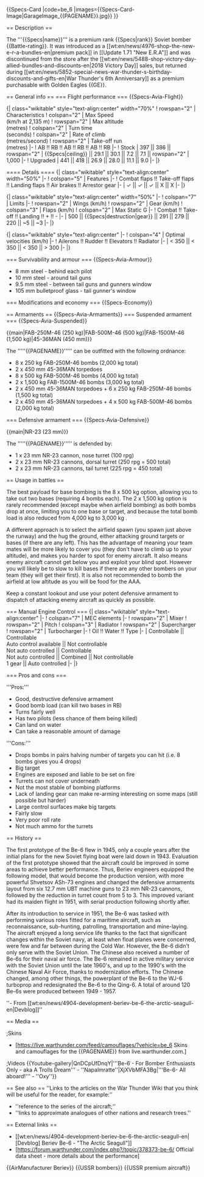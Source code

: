 {{Specs-Card
|code=be_6
|images={{Specs-Card-Image|GarageImage_{{PAGENAME}}.jpg}}
}}

== Description ==
<!-- ''In the description, the first part should be about the history of and the creation and combat usage of the aircraft, as well as its key features. In the second part, tell the reader about the aircraft in the game. Insert a screenshot of the vehicle, so that if the novice player does not remember the vehicle by name, he will immediately understand what kind of vehicle the article is talking about.'' -->
The '''{{Specs|name}}''' is a premium rank {{Specs|rank}} Soviet bomber {{Battle-rating}}. It was introduced as a [[wt:en/news/4976-shop-the-new-e-r-a-bundles-en|premium pack]] in [[Update 1.71 "New E.R.A"]] and was discontinued from the store after the [[wt:en/news/5488-shop-victory-day-allied-bundles-and-discounts-en|2018 Victory Day]] sales, but returned during [[wt:en/news/5852-special-news-war-thunder-s-birthday-discounts-and-gifts-en|War Thunder's 6th Anniversary]] as a premium purchasable with Golden Eagles {{GE}}.

== General info ==
=== Flight performance ===
{{Specs-Avia-Flight}}
<!-- ''Describe how the aircraft behaves in the air. Speed, manoeuvrability, acceleration and allowable loads - these are the most important characteristics of the vehicle.'' -->

{| class="wikitable" style="text-align:center" width="70%"
! rowspan="2" | Characteristics
! colspan="2" | Max Speed<br>(km/h at 2,135 m)
! rowspan="2" | Max altitude<br>(metres)
! colspan="2" | Turn time<br>(seconds)
! colspan="2" | Rate of climb<br>(metres/second)
! rowspan="2" | Take-off run<br>(metres)
|-
! AB !! RB !! AB !! RB !! AB !! RB
|-
! Stock
| 397 || 386 || rowspan="2" | {{Specs|ceiling}} || 29.1 || 30.1 || 7.2 || 7.1 || rowspan="2" | 1,000
|-
! Upgraded
| 441 || 418 || 26.9 || 28.0 || 11.1 || 9.0
|-
|}

==== Details ====
{| class="wikitable" style="text-align:center" width="50%"
|-
! colspan="5" | Features
|-
! Combat flaps !! Take-off flaps !! Landing flaps !! Air brakes !! Arrestor gear
|-
| ✓ || ✓ || ✓ || X || X     <!-- ✓ -->
|-
|}

{| class="wikitable" style="text-align:center" width="50%"
|-
! colspan="7" | Limits
|-
! rowspan="2" | Wings (km/h)
! rowspan="2" | Gear (km/h)
! colspan="3" | Flaps (km/h)
! colspan="2" | Max Static G
|-
! Combat !! Take-off !! Landing !! + !! -
|-
| 500 <!-- {{Specs|destruction|body}} --> || {{Specs|destruction|gear}} || 291 || 279 || 220 || ~5 || ~3
|-
|}

{| class="wikitable" style="text-align:center"
|-
! colspan="4" | Optimal velocities (km/h)
|-
! Ailerons !! Rudder !! Elevators !! Radiator
|-
| < 350 || < 350 || < 350 || > 300
|-
|}

=== Survivability and armour ===
{{Specs-Avia-Armour}}
<!-- ''Examine the survivability of the aircraft. Note how vulnerable the structure is and how secure the pilot is, whether the fuel tanks are armoured, etc. Describe the armour, if there is any, and also mention the vulnerability of other critical aircraft systems.'' -->

* 8 mm steel - behind each pilot
* 10 mm steel - around tail guns
* 9.5 mm steel - between tail guns and gunners window
* 105 mm bulletproof glass - tail gunner's window

=== Modifications and economy ===
{{Specs-Economy}}

== Armaments ==
{{Specs-Avia-Armaments}}
=== Suspended armament ===
{{Specs-Avia-Suspended}}
<!-- ''Describe the aircraft's suspended armament: additional cannons under the wings, bombs, rockets and torpedoes. This section is especially important for bombers and attackers. If there is no suspended weaponry remove this subsection.'' -->
{{main|FAB-250M-46 (250 kg)|FAB-500M-46 (500 kg)|FAB-1500M-46 (1,500 kg)|45-36MAN (450 mm)}}

The '''''{{PAGENAME}}''''' can be outfitted with the following ordnance:

* 8 x 250 kg FAB-250M-46 bombs (2,000 kg total)
* 2 x 450 mm 45-36MAN torpedoes
* 8 x 500 kg FAB-500M-46 bombs (4,000 kg total)
* 2 x 1,500 kg FAB-1500M-46 bombs (3,000 kg total)
* 2 x 450 mm 45-36MAN torpedoes + 6 x 250 kg FAB-250M-46 bombs (1,500 kg total)
* 2 x 450 mm 45-36MAN torpedoes + 4 x 500 kg FAB-500M-46 bombs (2,000 kg total)

=== Defensive armament ===
{{Specs-Avia-Defensive}}
<!-- ''Defensive armament with turret machine guns or cannons, crewed by gunners. Examine the number of gunners and what belts or drums are better to use. If defensive weaponry is not available, remove this subsection.'' -->
{{main|NR-23 (23 mm)}}

The '''''{{PAGENAME}}''''' is defended by:

* 1 x 23 mm NR-23 cannon, nose turret (100 rpg)
* 2 x 23 mm NR-23 cannons, dorsal turret (250 rpg = 500 total)
* 2 x 23 mm NR-23 cannons, tail turret (225 rpg = 450 total)

== Usage in battles ==
<!-- ''Describe the tactics of playing in the aircraft, the features of using aircraft in a team and advice on tactics. Refrain from creating a "guide" - do not impose a single point of view, but instead, give the reader food for thought. Examine the most dangerous enemies and give recommendations on fighting them. If necessary, note the specifics of the game in different modes (AB, RB, SB).'' -->

The best payload for base bombing is the 8 x 500 kg option, allowing you to take out two bases (requiring 4 bombs each). The 2 x 1,500 kg option is rarely recommended (except maybe when airfield bombing) as both bombs drop at once, limiting you to one base or target, and because the total bomb load is also reduced from 4,000 kg to 3,000 kg .

A different approach is to select the airfield spawn (you spawn just above the runway) and the hug the ground, either attacking ground targets or bases (if there are any left). This has the advantage of meaning your team mates will be more likely to cover you (they don't have to climb up to your altitude), and makes you harder to spot for enemy aircraft. It also means enemy aircraft cannot get below you and exploit your blind spot. However you will likely be to slow to kill bases if there are any other bombers on your team (they will get their first). It is also not recommended to bomb the airfield at low altitude as you will be food for the AAA.

Keep a constant lookout and use your potent defensive armament to dispatch of attacking enemy aircraft as quickly as possible.

=== Manual Engine Control ===
{| class="wikitable" style="text-align:center"
|-
! colspan="7" | MEC elements
|-
! rowspan="2" | Mixer
! rowspan="2" | Pitch
! colspan="3" | Radiator
! rowspan="2" | Supercharger
! rowspan="2" | Turbocharger
|-
! Oil !! Water !! Type
|-
| Controllable || Controllable<br>Auto control available || Not controllable<br>Not auto controlled || Controllable<br>Not auto controlled || Combined || Not controllable<br>1 gear || Auto controlled
|-
|}

=== Pros and cons ===
<!-- ''Summarise and briefly evaluate the vehicle in terms of its characteristics and combat effectiveness. Mark its pros and cons in the bulleted list. Try not to use more than 6 points for each of the characteristics. Avoid using categorical definitions such as "bad", "good" and the like - use substitutions with softer forms such as "inadequate" and "effective".'' -->

'''Pros:'''

* Good, destructive defensive armament
* Good bomb load (can kill two bases in RB)
* Turns fairly well
* Has two pilots (less chance of them being killed)
* Can land on water
* Can take a reasonable amount of damage

'''Cons:'''

* Drops bombs in pairs halving number of targets you can hit (i.e. 8 bombs gives you 4 drops)
* Big target
* Engines are exposed and liable to be set on fire
* Turrets can not cover underneath
* Not the most stable of bombing platforms
* Lack of landing gear can make re-arming interesting on some maps (still possible but harder)
* Large control surfaces make big targets
* Fairly slow
* Very poor roll rate
* Not much ammo for the turrets

== History ==
<!-- ''Describe the history of the creation and combat usage of the aircraft in more detail than in the introduction. If the historical reference turns out to be too long, take it to a separate article, taking a link to the article about the vehicle and adding a block "/History" (example: <nowiki>https://wiki.warthunder.com/(Vehicle-name)/History</nowiki>) and add a link to it here using the <code>main</code> template. Be sure to reference text and sources by using <code><nowiki><ref></ref></nowiki></code>, as well as adding them at the end of the article with <code><nowiki><references /></nowiki></code>. This section may also include the vehicle's dev blog entry (if applicable) and the in-game encyclopedia description (under <code><nowiki>=== In-game description ===</nowiki></code>, also if applicable).'' -->
The first prototype of the Be-6 flew in 1945, only a couple years after the initial plans for the new Soviet flying boat were laid down in 1943. Evaluation of the first prototype showed that the aircraft could be improved in some areas to achieve better performance. Thus, Beriev engineers equipped the following model, that would become the production version, with more powerful Shvetsov ASh-73 engines and changed the defensive armaments layout from six 12.7 mm UBT machine guns to 23 mm NR-23 cannons, followed by the reduction in turret count from 5 to 3. This improved variant had its maiden flight in 1951, with serial production following shortly after.

After its introduction to service in 1951, the Be-6 was tasked with performing various roles fitted for a maritime aircraft, such as reconnaissance, sub-hunting, patrolling, transportation and mine-laying. The aircraft enjoyed a long service life thanks to the fact that significant changes within the Soviet navy, at least when float planes were concerned, were few and far between during the Cold War. However, the Be-6 didn't only serve with the Soviet Union. The Chinese also received a number of Be-6s for their naval air force. The Be-6 remained in active military service with the Soviet Union until the late 1960's, and up to the 1990's with the Chinese Naval Air Force, thanks to modernization efforts. The Chinese changed, among other things, the powerplant of the Be-6 to the WJ-6 turboprop and redesignated the Be-6 to the Qing-6. A total of around 120 Be-6s were produced between 1949 - 1957.

''- From [[wt:en/news/4904-development-beriev-be-6-the-arctic-seagull-en|Devblog]]''

== Media ==
<!-- ''Excellent additions to the article would be video guides, screenshots from the game, and photos.'' -->

;Skins
* [https://live.warthunder.com/feed/camouflages/?vehicle=be_6 Skins and camouflages for the {{PAGENAME}} from live.warthunder.com.]

;Videos
{{Youtube-gallery|QnDCpUfDnqY|'''Be-6 - For Bomber Enthusiasts Only - aka A Trolls Dream''' - ''Napalmratte''|XjXVbMFA3Bg|'''Be-6- All aboard!''' - ''Oxy''}}

== See also ==
''Links to the articles on the War Thunder Wiki that you think will be useful for the reader, for example:''
* ''reference to the series of the aircraft;''
* ''links to approximate analogues of other nations and research trees.''

== External links ==
<!-- ''Paste links to sources and external resources, such as:''
* ''topic on the official game forum;''
* ''other literature.'' -->

* [[wt:en/news/4904-development-beriev-be-6-the-arctic-seagull-en|[Devblog] Beriev Be-6 - "The Arctic Seagull"]]
* [https://forum.warthunder.com/index.php?/topic/378373-be-6/ Official data sheet - more details about the performance]

{{AirManufacturer Beriev}}
{{USSR bombers}}
{{USSR premium aircraft}}